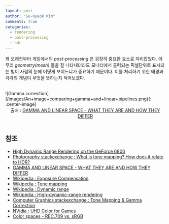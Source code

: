 ```yaml
---
layout: post
author: "Su-Hyeok Kim"
comments: true
categories:
  - rendering
  - post-processing
  - hdr
---
```


꽤 오래전부터 게임에서의 _post-processing_ 은 굉장히 중요한 요소로 자리잡았다. 아무리 _geometry(mesh)_ 들을 잘 나타내더라도 모니터에서 출력되는 픽셀단위로 표시되는 빛이 사람의 눈에 어떻게 보이느냐가 중요하기 때문이다. 이를 처리하기 위한 배경과 각각의 개념이 무엇을 뜻하는지 적어보겠다.



<!--

  일반적인 1byte 고정 부동소수점의 한계
  2byte half floating point
  dynamic range :
-->

<br/>
![Gamma correction](/images/An+image+comparing+gamma+and+linear+pipelines.png){: .center-image}
<center>출처 : <a href="http://www.kinematicsoup.com/news/2016/6/15/gamma-and-linear-space-what-they-are-how-they-differ">GAMMA AND LINEAR SPACE - WHAT THEY ARE AND HOW THEY DIFFER</a>
</center>
<br/>


## 참조

 - [High Dynamic Range Rendering on the GeForce 6800](http://download.nvidia.com/developer/presentations/2004/6800_Leagues/6800_Leagues_HDR.pdf)
 - [Photography stackexchange : What is tone mapping? How does it relate to HDR?](https://photo.stackexchange.com/questions/7630/what-is-tone-mapping-how-does-it-relate-to-hdr)
 - [GAMMA AND LINEAR SPACE - WHAT THEY ARE AND HOW THEY DIFFER](http://www.kinematicsoup.com/news/2016/6/15/gamma-and-linear-space-what-they-are-how-they-differ)
 - [Wikipedia : Exposure Compensation](https://en.wikipedia.org/wiki/Exposure_compensation)
 - [Wikipedia : Tone mapping](https://en.wikipedia.org/wiki/Tone_mapping)
 - [Wikipedia : Dynamic range](https://en.wikipedia.org/wiki/Dynamic_range)
 - [Wikipedia : High-dynamic-range rendering](https://en.wikipedia.org/wiki/High-dynamic-range_rendering)
 - [Computer Graphics stackexchange : Tone Mapping & Gamma Correction](https://computergraphics.stackexchange.com/questions/5449/tone-mapping-gamma-correction)
 - [NVidia : UHD Color for Games](https://developer.nvidia.com/sites/default/files/akamai/gameworks/hdr/UHDColorForGames.pdf)
 - [Color spaces - REC.709 vs. sRGB](https://www.image-engineering.de/library/technotes/714-color-spaces-rec-709-vs-srgb)
